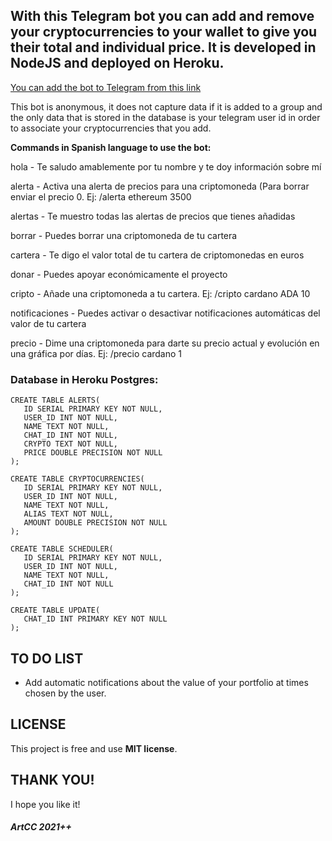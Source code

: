 ## With this Telegram bot you can add and remove your cryptocurrencies to your wallet to give you their total and individual price. It is developed in NodeJS and deployed on Heroku.

[You can add the bot to Telegram from this link](https://t.me/artcc_cryptoinfobot)

This bot is anonymous, it does not capture data if it is added to a group and the only data that is stored in the database is your telegram user id in order to associate your cryptocurrencies that you add.

<p><strong>Commands in Spanish language to use the bot:</p></strong>

<p>hola - Te saludo amablemente por tu nombre y te doy información sobre mí</p>
<p>alerta - Activa una alerta de precios para una criptomoneda (Para borrar enviar el precio 0. Ej: /alerta ethereum 3500</p>
<p>alertas - Te muestro todas las alertas de precios que tienes añadidas</p>
<p>borrar - Puedes borrar una criptomoneda de tu cartera</p>
<p>cartera - Te digo el valor total de tu cartera de criptomonedas en euros</p>
<p>donar - Puedes apoyar económicamente el proyecto</p>
<p>cripto - Añade una criptomoneda a tu cartera. Ej: /cripto cardano ADA 10</p>
<p>notificaciones - Puedes activar o desactivar notificaciones automáticas del valor de tu cartera</p>
<p>precio - Dime una criptomoneda para darte su precio actual y evolución en una gráfica por días. Ej: /precio cardano 1</p>

### Database in Heroku Postgres:

```
CREATE TABLE ALERTS(
   ID SERIAL PRIMARY KEY NOT NULL,
   USER_ID INT NOT NULL,
   NAME TEXT NOT NULL,
   CHAT_ID INT NOT NULL,
   CRYPTO TEXT NOT NULL,
   PRICE DOUBLE PRECISION NOT NULL
);
```

```
CREATE TABLE CRYPTOCURRENCIES(
   ID SERIAL PRIMARY KEY NOT NULL,
   USER_ID INT NOT NULL,
   NAME TEXT NOT NULL,
   ALIAS TEXT NOT NULL,
   AMOUNT DOUBLE PRECISION NOT NULL
);
```

```
CREATE TABLE SCHEDULER(
   ID SERIAL PRIMARY KEY NOT NULL,
   USER_ID INT NOT NULL,
   NAME TEXT NOT NULL,
   CHAT_ID INT NOT NULL
);
```

```
CREATE TABLE UPDATE(
   CHAT_ID INT PRIMARY KEY NOT NULL
);
```

## TO DO LIST
<ul>
  <li>Add automatic notifications about the value of your portfolio at times chosen by the user.</li>
</ul>

## LICENSE

This project is free and use <b>MIT license</b>.

## THANK YOU!

I hope you like it!

##### ArtCC 2021++